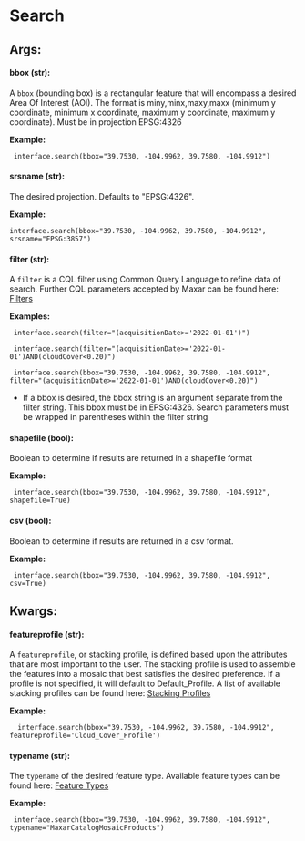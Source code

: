 # Search

## Args:

#### bbox (str):
  A `bbox` (bounding box) is a rectangular feature that will encompass a desired Area Of Interest (AOI).
  The format is miny,minx,maxy,maxx (minimum y coordinate, minimum x coordinate, maximum y coordinate, maximum y coordinate). Must be in projection EPSG:4326

   **Example:**
   
     interface.search(bbox="39.7530, -104.9962, 39.7580, -104.9912")

#### srsname (str):
  The desired projection. Defaults to "EPSG:4326".
  
  **Example:**
  
    interface.search(bbox="39.7530, -104.9962, 39.7580, -104.9912", srsname="EPSG:3857")

#### filter (str):

  A `filter` is a CQL filter using Common Query Language to refine data of search. Further CQL parameters accepted by Maxar can be
  found here: [Filters](https://securewatchdocs.maxar.com/en-us/Miscellaneous/DevGuides/Common_Query_Language/Query.htm?Highlight=cql_)

   **Examples:**
   
     interface.search(filter="(acquisitionDate>='2022-01-01')")
     
	 interface.search(filter="(acquisitionDate>='2022-01-01')AND(cloudCover<0.20)")

     interface.search(bbox="39.7530, -104.9962, 39.7580, -104.9912", filter="(acquisitionDate>='2022-01-01')AND(cloudCover<0.20)")

   *  
      If a bbox is desired, the bbox string is an argument separate from the filter string. This bbox must be in EPSG:4326.
      Search parameters must be wrapped in parentheses within the filter string
	  
#### shapefile (bool):

  Boolean to determine if results are returned in a shapefile format
  
   **Example:**
   
     interface.search(bbox="39.7530, -104.9962, 39.7580, -104.9912", shapefile=True)
	 
#### csv (bool):

  Boolean to determine if results are returned in a csv format.
	
   **Example:**
   
     interface.search(bbox="39.7530, -104.9962, 39.7580, -104.9912", csv=True)


## Kwargs:
  

#### featureprofile (str): 
  
  A `featureprofile`, or stacking profile, is defined based upon the attributes that are most important to the user. The stacking
  profile is used to assemble the features into a mosaic that best satisfies the desired preference. If a profile is not specified, it 
  will default to Default_Profile. A list of available stacking profiles can be found here: [Stacking Profiles](https://securewatchdocs.maxar.com/en-us/Miscellaneous/DevGuides/Stacking_Profiles/stack_profiles.htm)

   **Example:**
	
      interface.search(bbox="39.7530, -104.9962, 39.7580, -104.9912", featureprofile='Cloud_Cover_Profile')
	  
#### typename (str):

  The `typename` of the desired feature type. Available feature types can be found here: [Feature Types](https://securewatchdocs.maxar.com/en-us/Miscellaneous/DevGuides/WFS/WFS_Feature.htm#WFSServiceDetails)
  
   **Example:**
   
     interface.search(bbox="39.7530, -104.9962, 39.7580, -104.9912", typename="MaxarCatalogMosaicProducts")